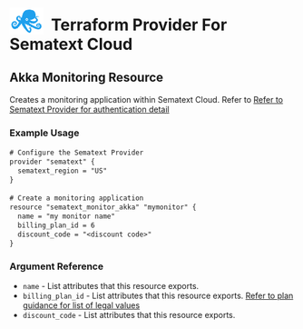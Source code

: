 # <img src="../assets/octi-blue.png" valign="bottom" width="60px"/>**&nbsp;&nbsp;Terraform Provider For Sematext Cloud**

## Akka Monitoring Resource

Creates a monitoring application within Sematext Cloud. 
Refer to [Refer to Sematext Provider for authentication detail](../index.md) 

### Example Usage

```hcl
# Configure the Sematext Provider
provider "sematext" {
  sematext_region = "US"
}

# Create a monitoring application
resource "sematext_monitor_akka" "mymonitor" {
  name = "my monitor name"
  billing_plan_id = 6
  discount_code = "<discount code>"
}
```

### Argument Reference

* `name` - List attributes that this resource exports.
* `billing_plan_id` - List attributes that this resource exports. [Refer to plan guidance for list of legal values](../guides/plans.md) 
* `discount_code` - List attributes that this resource exports.



